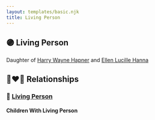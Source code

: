 ```yaml
---
layout: templates/basic.njk
title: Living Person
---
```

## 🟣 Living Person

Daughter of [Harry Wayne Hapner](/people/9/97595740) and [Ellen Lucille Hanna](/people/8/84629904)

## 👩‍❤️‍👨 Relationships

### 🔵 [Living Person](/people/8/88851833)

#### Children With Living Person